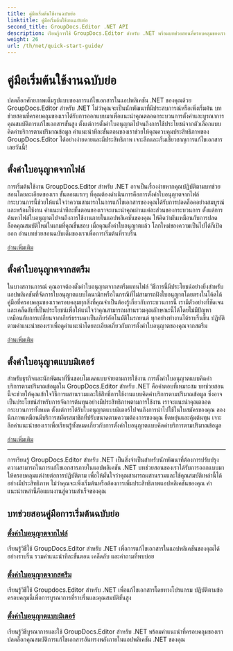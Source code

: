 ```yaml
---
title: คู่มือเริ่มต้นใช้งานฉบับย่อ
linktitle: คู่มือเริ่มต้นใช้งานฉบับย่อ
second_title: GroupDocs.Editor .NET API
description: เรียนรู้การใช้ GroupDocs.Editor สำหรับ .NET พร้อมบทช่วยสอนที่ครอบคลุมของเรา ตั้งค่าใบอนุญาต ผสานรวมคุณสมบัติ และปลดล็อกความสามารถในการแก้ไขเอกสารอันทรงพลัง
weight: 26
url: /th/net/quick-start-guide/
---
```


# คู่มือเริ่มต้นใช้งานฉบับย่อ

ปลดล็อกศักยภาพเต็มรูปแบบของการแก้ไขเอกสารในแอปพลิเคชัน .NET ของคุณด้วย GroupDocs.Editor สำหรับ .NET ไม่ว่าคุณจะเป็นนักพัฒนาที่มีประสบการณ์หรือเพิ่งเริ่มต้น บทช่วยสอนที่ครอบคลุมของเราได้รับการออกแบบมาเพื่อแนะนำคุณตลอดกระบวนการตั้งค่าและบูรณาการคุณสมบัติการแก้ไขเอกสารขั้นสูง ตั้งแต่การตั้งค่าใบอนุญาตไปจนถึงการใช้ประโยชน์จากตัวเลือกแบบคิดค่าบริการตามปริมาณข้อมูล คำแนะนำทีละขั้นตอนของเราช่วยให้คุณควบคุมประสิทธิภาพของ GroupDocs.Editor ได้อย่างง่ายดายและมีประสิทธิภาพ เจาะลึกและเริ่มเชี่ยวชาญการแก้ไขเอกสารเลยวันนี้!
## ตั้งค่าใบอนุญาตจากไฟล์

การเริ่มต้นใช้งาน GroupDocs.Editor สำหรับ .NET อาจเป็นเรื่องง่ายหากคุณปฏิบัติตามบทช่วยสอนโดยละเอียดของเรา ขั้นตอนแรกๆ ที่คุณต้องดำเนินการคือการตั้งค่าใบอนุญาตจากไฟล์ กระบวนการนี้ช่วยให้แน่ใจว่าความสามารถในการแก้ไขเอกสารของคุณได้รับการปลดล็อคอย่างสมบูรณ์และพร้อมใช้งาน คำแนะนำทีละขั้นตอนของเราจะแนะนำคุณผ่านแต่ละส่วนของกระบวนการ ตั้งแต่การค้นหาไฟล์ใบอนุญาตไปจนถึงการใช้งานภายในแอปพลิเคชันของคุณ ให้คิดว่ามันเหมือนกับการปลดล็อคคุณสมบัติใหม่ในเกมที่คุณชื่นชอบ เมื่อคุณตั้งค่าใบอนุญาตแล้ว โลกใหม่ของความเป็นไปได้ก็เปิดออก อ่านบทช่วยสอนฉบับเต็มของเราเพื่อการเริ่มต้นที่ราบรื่น

[อ่านเพิ่มเติม](./set-license-from-file/)

## ตั้งค่าใบอนุญาตจากสตรีม

ในบางสถานการณ์ คุณอาจต้องตั้งค่าใบอนุญาตจากสตรีมแทนไฟล์ วิธีการนี้มีประโยชน์อย่างยิ่งสำหรับแอปพลิเคชันที่จัดการใบอนุญาตแบบไดนามิกหรือในกรณีที่ไม่สามารถฝังใบอนุญาตโดยตรงในโค้ดได้ คู่มือที่ครอบคลุมของเราครอบคลุมทุกสิ่งที่คุณจำเป็นต้องรู้เกี่ยวกับกระบวนการนี้ เรามีตัวอย่างที่ชัดเจนและเคล็ดลับที่เป็นประโยชน์เพื่อให้แน่ใจว่าคุณสามารถผสานรวมคุณลักษณะนี้ได้โดยไม่มีปัญหา เหมือนกับการเปลี่ยนจากเกียร์ธรรมดาเป็นเกียร์อัตโนมัติในรถยนต์ ทุกอย่างทำงานได้ราบรื่นขึ้น ปฏิบัติตามคำแนะนำของเราเพื่อดูคำแนะนำโดยละเอียดเกี่ยวกับการตั้งค่าใบอนุญาตของคุณจากสตรีม

[อ่านเพิ่มเติม](./set-license-from-stream/)

## ตั้งค่าใบอนุญาตแบบมิเตอร์

สำหรับธุรกิจและนักพัฒนาที่ชื่นชอบโมเดลแบบจ่ายตามการใช้งาน การตั้งค่าใบอนุญาตแบบคิดค่าบริการตามปริมาณข้อมูลใน GroupDocs.Editor สำหรับ .NET คือคำตอบที่เหมาะสม บทช่วยสอนนี้จะช่วยให้คุณเข้าใจวิธีการผสานรวมและใช้สิทธิ์การใช้งานแบบคิดค่าบริการตามปริมาณข้อมูล ซึ่งอาจเป็นประโยชน์สำหรับการจัดการต้นทุนอย่างมีประสิทธิภาพตามการใช้งาน เราจะแนะนำคุณตลอดกระบวนการทั้งหมด ตั้งแต่การได้รับใบอนุญาตแบบมิเตอร์ไปจนถึงการนำไปใช้ในใบสมัครของคุณ ลองนึกภาพเหมือนมีบริการสมัครสมาชิกที่ปรับขนาดตามความต้องการของคุณ ยืดหยุ่นและคุ้มต้นทุน เจาะลึกคำแนะนำของเราเพื่อเรียนรู้ทั้งหมดเกี่ยวกับการตั้งค่าใบอนุญาตแบบคิดค่าบริการตามปริมาณข้อมูล

[อ่านเพิ่มเติม](./set-metered-license/)

---

การเรียนรู้ GroupDocs.Editor สำหรับ .NET เป็นสิ่งจำเป็นสำหรับนักพัฒนาที่ต้องการปรับปรุงความสามารถในการแก้ไขเอกสารภายในแอปพลิเคชัน .NET บทช่วยสอนของเราได้รับการออกแบบมาให้ครอบคลุมแต่ง่ายต่อการปฏิบัติตาม เพื่อให้มั่นใจว่าคุณสามารถผสานรวมและใช้คุณสมบัติเหล่านี้ได้อย่างมีประสิทธิภาพ ไม่ว่าคุณจะเพิ่งเริ่มต้นหรือต้องการเพิ่มประสิทธิภาพแอปพลิเคชันของคุณ คำแนะนำเหล่านี้คือแผนงานสู่ความสำเร็จของคุณ
## บทช่วยสอนคู่มือการเริ่มต้นฉบับย่อ
### [ตั้งค่าใบอนุญาตจากไฟล์](./set-license-from-file/)
เรียนรู้วิธีใช้ GroupDocs.Editor สำหรับ .NET เพื่อการแก้ไขเอกสารในแอปพลิเคชันของคุณได้อย่างราบรื่น รวมคำแนะนำทีละขั้นตอน เคล็ดลับ และคำถามที่พบบ่อย
### [ตั้งค่าใบอนุญาตจากสตรีม](./set-license-from-stream/)
เรียนรู้วิธีใช้ Groupdocs.Editor สำหรับ .NET เพื่อแก้ไขเอกสารโดยทางโปรแกรม ปฏิบัติตามข้อครอบคลุมนี้เพื่อการบูรณาการที่ราบรื่นและคุณสมบัติขั้นสูง
### [ตั้งค่าใบอนุญาตแบบมิเตอร์](./set-metered-license/)
เรียนรู้วิธีบูรณาการและใช้ GroupDocs.Editor สำหรับ .NET พร้อมคำแนะนำที่ครอบคลุมของเรา ปลดล็อกคุณสมบัติการแก้ไขเอกสารอันทรงพลังภายในแอปพลิเคชัน .NET ของคุณ